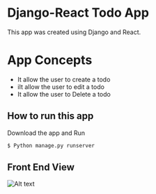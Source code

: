  # Django-React Todo App
This app was created using Django and React.  



 # App Concepts
<ul>

 <li>It allow the user to create a todo </li>
  <li>iIt allow the user to edit a todo</li>
  <li>It allow the user to Delete a todo</li>
 
</ul>

## How to run this app

Download the app and Run
```bash
$ Python manage.py runserver 
```
 
 ## Front End View 
 ![Alt text](src/assets/front.png "Home" )